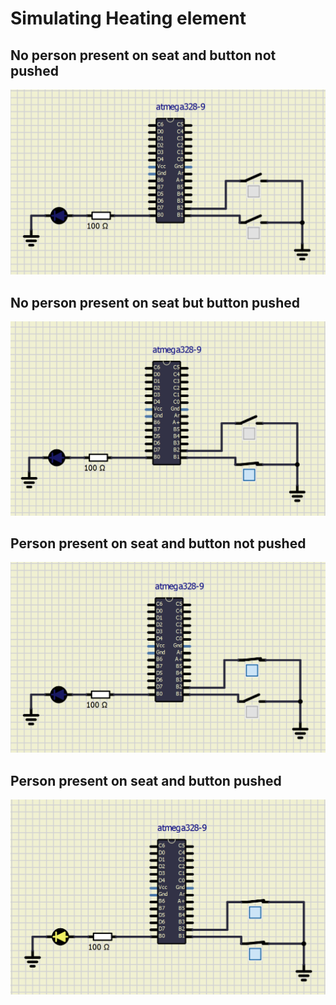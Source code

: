 # Simulating Heating element

## No person present on seat and button not pushed 

<img src="Photos/1.PNG">

## No person present on seat but button pushed

<img src="Photos/2.PNG">

## Person present on seat and button not pushed

<img src="Photos/3.PNG">

## Person present on seat and button pushed

<img src="Photos/4.PNG">
